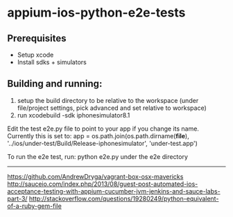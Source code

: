 appium-ios-python-e2e-tests
===========================
## Prerequisites
* Setup xcode
* Install sdks + simulators

## Building and running:
1. setup the build directory to be relative to the workspace (under file/project settings, pick advanced and set relative to workspace)
2. run xcodebuild -sdk iphonesimulator8.1

Edit the test e2e.py file to point to your app if you change its name. Currently this is set to:
app = os.path.join(os.path.dirname(__file__),
'../ios/under-test/Build/Release-iphonesimulator',
'under-test.app')

To run the e2e test, run:
python e2e.py under the e2e directory

--------------------
https://github.com/AndrewDryga/vagrant-box-osx-mavericks
http://sauceio.com/index.php/2013/08/guest-post-automated-ios-acceptance-testing-with-appium-cucumber-jvm-jenkins-and-sauce-labs-part-3/
http://stackoverflow.com/questions/19280249/python-equivalent-of-a-ruby-gem-file
